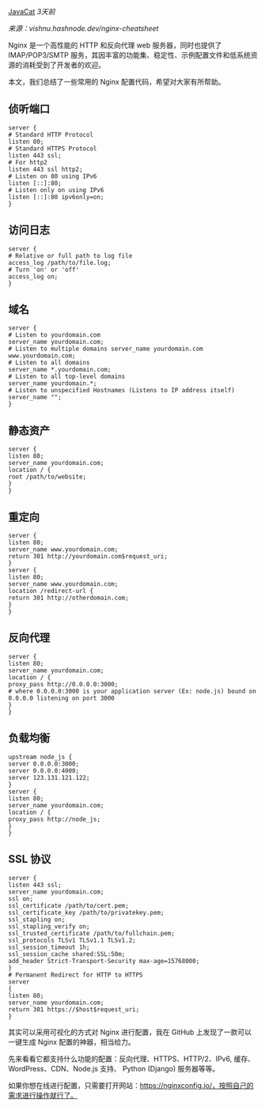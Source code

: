[JavaCat](javascript:void(0);) *3天前*

*来源：vishnu.hashnode.dev/nginx-cheatsheet*

Nginx 是一个高性能的 HTTP 和反向代理 web 服务器，同时也提供了 IMAP/POP3/SMTP 服务，其因丰富的功能集、稳定性、示例配置文件和低系统资源的消耗受到了开发者的欢迎。

本文，我们总结了一些常用的 Nginx 配置代码，希望对大家有所帮助。

## 侦听端口

```nginx
server {
# Standard HTTP Protocol
listen 80;
# Standard HTTPS Protocol
listen 443 ssl;
# For http2
listen 443 ssl http2;
# Listen on 80 using IPv6
listen [::]:80;
# Listen only on using IPv6
listen [::]:80 ipv6only=on;
}
```

## 访问日志

```nginx
server {
# Relative or full path to log file
access_log /path/to/file.log;
# Turn 'on' or 'off'  
access_log on;
}
```

## 域名

```nginx
server {
# Listen to yourdomain.com
server_name yourdomain.com;
# Listen to multiple domains server_name yourdomain.com www.yourdomain.com;
# Listen to all domains
server_name *.yourdomain.com;
# Listen to all top-level domains
server_name yourdomain.*;
# Listen to unspecified Hostnames (Listens to IP address itself)
server_name "";
}
```

## 静态资产

```nginx
server {
listen 80;
server_name yourdomain.com;
location / {
root /path/to/website;
}
}
```

## 重定向

```nginx
server {
listen 80;
server_name www.yourdomain.com;
return 301 http://yourdomain.com$request_uri;
}
server {
listen 80;
server_name www.yourdomain.com;
location /redirect-url {
return 301 http://otherdomain.com;
}
}
```

## 反向代理

```nginx
server {
listen 80;
server_name yourdomain.com;
location / {
proxy_pass http://0.0.0.0:3000;
# where 0.0.0.0:3000 is your application server (Ex: node.js) bound on 0.0.0.0 listening on port 3000
}
}
```

## 负载均衡

```nginx
upstream node_js {
server 0.0.0.0:3000;
server 0.0.0.0:4000;
server 123.131.121.122;
}
server {
listen 80;
server_name yourdomain.com;
location / {
proxy_pass http://node_js;
}
}
```

## SSL 协议

```nginx
server {
listen 443 ssl;
server_name yourdomain.com;
ssl on;
ssl_certificate /path/to/cert.pem;
ssl_certificate_key /path/to/privatekey.pem;
ssl_stapling on;
ssl_stapling_verify on;
ssl_trusted_certificate /path/to/fullchain.pem;
ssl_protocols TLSv1 TLSv1.1 TLSv1.2;
ssl_session_timeout 1h;
ssl_session_cache shared:SSL:50m;
add_header Strict-Transport-Security max-age=15768000;
}
# Permanent Redirect for HTTP to HTTPS
server 
{
listen 80;
server_name yourdomain.com;
return 301 https://$host$request_uri;
}
```

其实可以采用可视化的方式对 Nginx 进行配置，我在 GitHub 上发现了一款可以一键生成 Nginx 配置的神器，相当给力。

先来看看它都支持什么功能的配置：反向代理、HTTPS、HTTP/2、IPv6, 缓存、WordPress、CDN、Node.js 支持、 Python (Django) 服务器等等。

如果你想在线进行配置，只需要打开网站：https://nginxconfig.io/，按照自己的需求进行操作就行了。